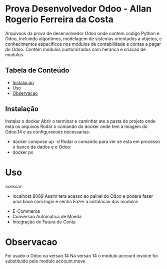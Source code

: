 # Prova Desenvolvedor Odoo - Allan Rogerio Ferreira da Costa

Arquivoos da prova de desenvolvedor Odoo onde contem codigo Python e Odoo, incluindo algoritmos, modelagem de sistemas orientados a objetos, e conhecimentos específicos nos módulos de contabilidade e contas a pagar do Odoo. Contem modulos customizados com heranca e criacao de modulos


## Tabela de Conteúdo

- [Instalação](#instalação)
- [Uso](#uso)
- [Observacao](*Observacao)

## Instalação

Instalar o docker
Abrir o terminar e caminhar ate a pasta do projeto onde esta os arquivos
Rodar o comando do docker onde tem a imagem do Odoo.14 e as configuracoes necessarias: 
* docker compose up -d
Rodar o comando para ver se esta em processo o banco de dados e o Odoo:
* docker ps

# Uso
acessar:
* localhost:8069 
Assim tera acesso ao painel do Odoo e podera fazer uma base com login e senha
Fazer a instalacao dos modulos
- E-Commerce
- Conversao Automatica de Moeda
- Integração de Fatura de Conta

# Observacao

Foi usado o Odoo na versao 14
Na versao 14 o modulo account.invoice foi substituido pelo modulo account.move
